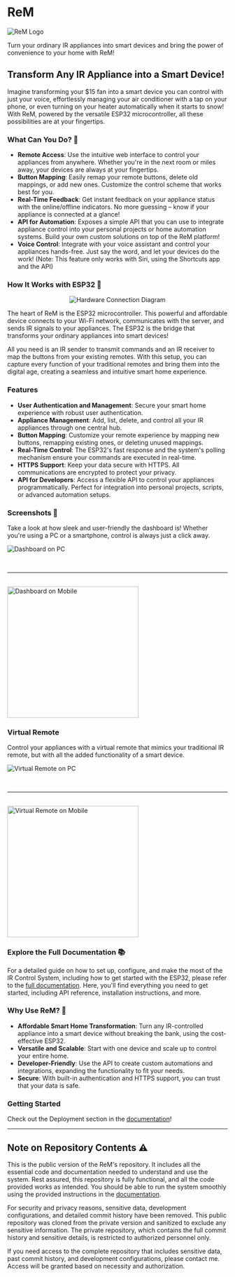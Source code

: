 # ReM

![ReM Logo](repo/assets/Logo.png)

Turn your ordinary IR appliances into smart devices and bring the power of convenience to your home with ReM!

## Transform Any IR Appliance into a Smart Device!

Imagine transforming your $15 fan into a smart device you can control with just your voice, effortlessly managing your air conditioner with a tap on your phone, or even turning on your heater automatically when it starts to snow! With ReM, powered by the versatile ESP32 microcontroller, all these possibilities are at your fingertips. 

### What Can You Do? 🚀

- **Remote Access**: Use the intuitive web interface to control your appliances from anywhere. Whether you're in the next room or miles away, your devices are always at your fingertips.
- **Button Mapping**: Easily remap your remote buttons, delete old mappings, or add new ones. Customize the control scheme that works best for you.
- **Real-Time Feedback**: Get instant feedback on your appliance status with the online/offline indicators. No more guessing – know if your appliance is connected at a glance!
- **API for Automation**: Exposes a simple API that you can use to integrate appliance control into your personal projects or home automation systems. Build your own custom solutions on top of the ReM platform!
- **Voice Control**: Integrate with your voice assistant and control your appliances hands-free. Just say the word, and let your devices do the work! (Note: This feature only works with Siri, using the Shortcuts app and the API)

### How It Works with ESP32 👾

<p align="center">
  <img src="repo/assets/Hardware%20Connection.png" alt="Hardware Connection Diagram">
</p>

The heart of ReM is the ESP32 microcontroller. This powerful and affordable device connects to your Wi-Fi network, communicates with the server, and sends IR signals to your appliances. The ESP32 is the bridge that transforms your ordinary appliances into smart devices!


All you need is an IR sender to transmit commands and an IR receiver to map the buttons from your existing remotes. With this setup, you can capture every function of your traditional remotes and bring them into the digital age, creating a seamless and intuitive smart home experience.

### Features

- **User Authentication and Management**: Secure your smart home experience with robust user authentication.
- **Appliance Management**: Add, list, delete, and control all your IR appliances through one central hub.
- **Button Mapping**: Customize your remote experience by mapping new buttons, remapping existing ones, or deleting unused mappings.
- **Real-Time Control**: The ESP32's fast response and the system's polling mechanism ensure your commands are executed in real-time.
- **HTTPS Support**: Keep your data secure with HTTPS. All communications are encrypted to protect your privacy.
- **API for Developers**: Access a flexible API to control your appliances programmatically. Perfect for integration into personal projects, scripts, or advanced automation setups.

### Screenshots 📸

Take a look at how sleek and user-friendly the dashboard is! Whether you're using a PC or a smartphone, control is always just a click away.

![Dashboard on PC](repo/assets/Dashboard.png)

<br>

---

<br>

<img src="repo/assets/Dashboard Phone.jpeg" alt="Dashboard on Mobile" width="300">

### Virtual Remote

Control your appliances with a virtual remote that mimics your traditional IR remote, but with all the added functionality of a smart device.

![Virtual Remote on PC](repo/assets/Virtual%20Remote.png)

<br>

---

<br>

<img src="repo/assets/Virtual Remote Phone.jpeg" alt="Virtual Remote on Mobile" width="300">



### Explore the Full Documentation 📚

For a detailed guide on how to set up, configure, and make the most of the IR Control System, including how to get started with the ESP32, please refer to the [full documentation](repo/documentation/ReM%20Technical%20Design%20Documentation.pdf). Here, you'll find everything you need to get started, including API reference, installation instructions, and more.

### Why Use ReM? 🤔

- **Affordable Smart Home Transformation**: Turn any IR-controlled appliance into a smart device without breaking the bank, using the cost-effective ESP32.
- **Versatile and Scalable**: Start with one device and scale up to control your entire home.
- **Developer-Friendly**: Use the API to create custom automations and integrations, expanding the functionality to fit your needs.
- **Secure**: With built-in authentication and HTTPS support, you can trust that your data is safe.

### Getting Started

Check out the Deployment section in the [documentation](repo/documentation/ReM%20Technical%20Design%20Documentation.pdf)!

---

## Note on Repository Contents ⚠️

This is the public version of the ReM's repository. It includes all the essential code and documentation needed to understand and use the system. Rest assured, this repository is fully functional, and all the code provided works as intended. You should be able to run the system smoothly using the provided instructions in the [documentation](repo/documentation/ReM%20Technical%20Design%20Documentation.pdf).

For security and privacy reasons, sensitive data, development configurations, and detailed commit history have been removed. This public repository was cloned from the private version and sanitized to exclude any sensitive information. The private repository, which contains the full commit history and sensitive details, is restricted to authorized personnel only.

If you need access to the complete repository that includes sensitive data, past commit history, and development configurations, please contact me. Access will be granted based on necessity and authorization.
